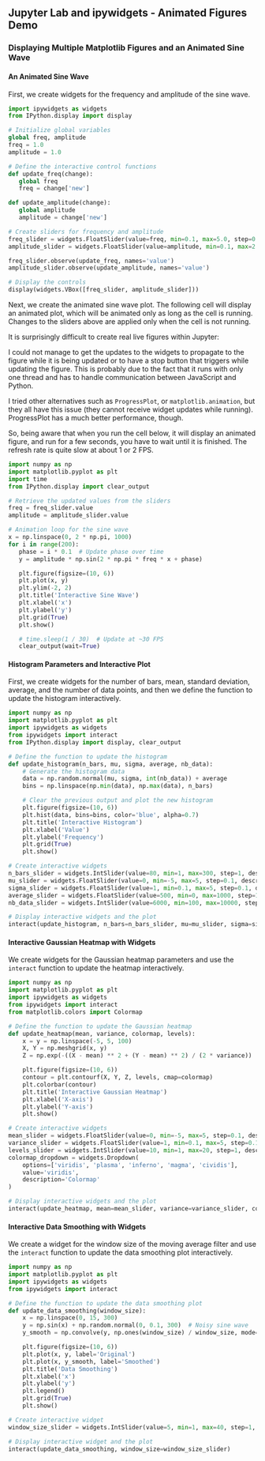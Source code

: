 ## Jupyter Lab and ipywidgets - Animated Figures Demo

### Displaying Multiple Matplotlib Figures and an Animated Sine Wave

#### An Animated Sine Wave

First, we create widgets for the frequency and amplitude of the sine wave.

```python
import ipywidgets as widgets
from IPython.display import display

# Initialize global variables
global freq, amplitude
freq = 1.0
amplitude = 1.0

# Define the interactive control functions
def update_freq(change):
   global freq
   freq = change['new']

def update_amplitude(change):
   global amplitude
   amplitude = change['new']

# Create sliders for frequency and amplitude
freq_slider = widgets.FloatSlider(value=freq, min=0.1, max=5.0, step=0.1, description='Frequency')
amplitude_slider = widgets.FloatSlider(value=amplitude, min=0.1, max=2.0, step=0.1, description='Amplitude')

freq_slider.observe(update_freq, names='value')
amplitude_slider.observe(update_amplitude, names='value')

# Display the controls
display(widgets.VBox([freq_slider, amplitude_slider]))
```

Next, we create the animated sine wave plot. The following cell will display an animated plot, which will be animated only as long as the cell is running. Changes to the sliders above are applied only when the cell is not running.

It is surprisingly difficult to create real live figures within Jupyter:

I could not manage to get the updates to the widgets to propagate to the figure while it is being updated or to have a stop button that triggers while updating the figure. This is probably due to the fact that it runs with only one thread and has to handle communication between JavaScript and Python.

I tried other alternatives such as `ProgressPlot`, or `matplotlib.animation`, but they all have this issue (they cannot receive widget updates while running). ProgressPlot has a much better performance, though.

So, being aware that when you run the cell below, it will display an animated figure, and run for a few seconds, you have to wait until it is finished. The refresh rate is quite slow at about 1 or 2 FPS.

```python
import numpy as np
import matplotlib.pyplot as plt
import time
from IPython.display import clear_output

# Retrieve the updated values from the sliders
freq = freq_slider.value
amplitude = amplitude_slider.value

# Animation loop for the sine wave
x = np.linspace(0, 2 * np.pi, 1000)
for i in range(200):
   phase = i * 0.1  # Update phase over time
   y = amplitude * np.sin(2 * np.pi * freq * x + phase)

   plt.figure(figsize=(10, 6))
   plt.plot(x, y)
   plt.ylim(-2, 2)
   plt.title('Interactive Sine Wave')
   plt.xlabel('x')
   plt.ylabel('y')
   plt.grid(True)
   plt.show()

   # time.sleep(1 / 30)  # Update at ~30 FPS
   clear_output(wait=True)
```

#### Histogram Parameters and Interactive Plot

First, we create widgets for the number of bars, mean, standard deviation, average, and the number of data points, and then we define the function to update the histogram interactively.

```python
import numpy as np
import matplotlib.pyplot as plt
import ipywidgets as widgets
from ipywidgets import interact
from IPython.display import display, clear_output

# Define the function to update the histogram
def update_histogram(n_bars, mu, sigma, average, nb_data):
    # Generate the histogram data
    data = np.random.normal(mu, sigma, int(nb_data)) + average
    bins = np.linspace(np.min(data), np.max(data), n_bars)

    # Clear the previous output and plot the new histogram
    plt.figure(figsize=(10, 6))
    plt.hist(data, bins=bins, color='blue', alpha=0.7)
    plt.title('Interactive Histogram')
    plt.xlabel('Value')
    plt.ylabel('Frequency')
    plt.grid(True)
    plt.show()

# Create interactive widgets
n_bars_slider = widgets.IntSlider(value=80, min=1, max=300, step=1, description='Number of Bars')
mu_slider = widgets.FloatSlider(value=0, min=-5, max=5, step=0.1, description='Mean')
sigma_slider = widgets.FloatSlider(value=1, min=0.1, max=5, step=0.1, description='Std Dev')
average_slider = widgets.FloatSlider(value=500, min=0, max=1000, step=10, description='Average')
nb_data_slider = widgets.IntSlider(value=6000, min=100, max=10000, step=100, description='Number of Data Points')

# Display interactive widgets and the plot
interact(update_histogram, n_bars=n_bars_slider, mu=mu_slider, sigma=sigma_slider, average=average_slider, nb_data=nb_data_slider)
```

#### Interactive Gaussian Heatmap with Widgets

We create widgets for the Gaussian heatmap parameters and use the `interact` function to update the heatmap interactively.

```python
import numpy as np
import matplotlib.pyplot as plt
import ipywidgets as widgets
from ipywidgets import interact
from matplotlib.colors import Colormap

# Define the function to update the Gaussian heatmap
def update_heatmap(mean, variance, colormap, levels):
    x = y = np.linspace(-5, 5, 100)
    X, Y = np.meshgrid(x, y)
    Z = np.exp(-((X - mean) ** 2 + (Y - mean) ** 2) / (2 * variance))

    plt.figure(figsize=(10, 6))
    contour = plt.contourf(X, Y, Z, levels, cmap=colormap)
    plt.colorbar(contour)
    plt.title('Interactive Gaussian Heatmap')
    plt.xlabel('X-axis')
    plt.ylabel('Y-axis')
    plt.show()

# Create interactive widgets
mean_slider = widgets.FloatSlider(value=0, min=-5, max=5, step=0.1, description='Mean')
variance_slider = widgets.FloatSlider(value=1, min=0.1, max=5, step=0.1, description='Variance')
levels_slider = widgets.IntSlider(value=10, min=1, max=20, step=1, description='Levels')
colormap_dropdown = widgets.Dropdown(
    options=['viridis', 'plasma', 'inferno', 'magma', 'cividis'],
    value='viridis',
    description='Colormap'
)

# Display interactive widgets and the plot
interact(update_heatmap, mean=mean_slider, variance=variance_slider, colormap=colormap_dropdown, levels=levels_slider)
```

#### Interactive Data Smoothing with Widgets

We create a widget for the window size of the moving average filter and use the `interact` function to update the data smoothing plot interactively.

```python
import numpy as np
import matplotlib.pyplot as plt
import ipywidgets as widgets
from ipywidgets import interact

# Define the function to update the data smoothing plot
def update_data_smoothing(window_size):
    x = np.linspace(0, 15, 300)
    y = np.sin(x) + np.random.normal(0, 0.1, 300)  # Noisy sine wave
    y_smooth = np.convolve(y, np.ones(window_size) / window_size, mode='same')

    plt.figure(figsize=(10, 6))
    plt.plot(x, y, label='Original')
    plt.plot(x, y_smooth, label='Smoothed')
    plt.title('Data Smoothing')
    plt.xlabel('x')
    plt.ylabel('y')
    plt.legend()
    plt.grid(True)
    plt.show()

# Create interactive widget
window_size_slider = widgets.IntSlider(value=5, min=1, max=40, step=1, description='Window Size')

# Display interactive widget and the plot
interact(update_data_smoothing, window_size=window_size_slider)
```
